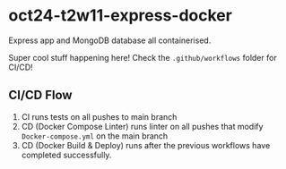 # oct24-t2w11-express-docker
Express app and MongoDB database all containerised.

Super cool stuff happening here! Check the `.github/workflows` folder for CI/CD!


## CI/CD Flow 

1. CI runs tests on all pushes to main branch 
2. CD (Docker Compose Linter) runs linter on all pushes that modify `Docker-compose.yml` on the main branch
3. CD (Docker Build & Deploy) runs after the previous workflows have completed successfully.



